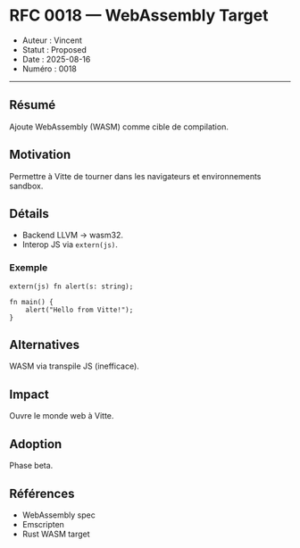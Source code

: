 # RFC 0018 — WebAssembly Target

- Auteur : Vincent  
- Statut : Proposed  
- Date : 2025-08-16  
- Numéro : 0018  

---

## Résumé
Ajoute WebAssembly (WASM) comme cible de compilation.  

## Motivation
Permettre à Vitte de tourner dans les navigateurs et environnements sandbox.  

## Détails
- Backend LLVM → wasm32.  
- Interop JS via `extern(js)`.  

### Exemple
```vitte
extern(js) fn alert(s: string);

fn main() {
    alert("Hello from Vitte!");
}
```

## Alternatives
WASM via transpile JS (inefficace).  

## Impact
Ouvre le monde web à Vitte.  

## Adoption
Phase beta.  

## Références
- WebAssembly spec  
- Emscripten  
- Rust WASM target  
